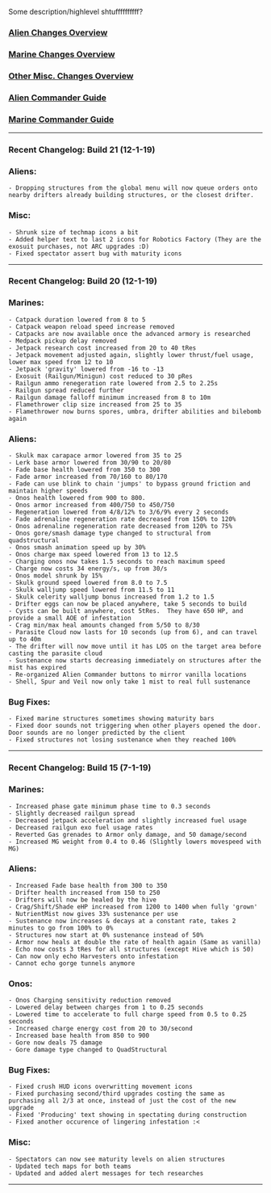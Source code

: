 Some description/highlevel shtuffffffffff?

### [Alien Changes Overview](https://xtoken.github.io/CompMod/webpages/alien_overview)

### [Marine Changes Overview](https://xtoken.github.io/CompMod/webpages/marine_overview)

### [Other Misc. Changes Overview](https://xtoken.github.io/CompMod/webpages/misc_overview)

### [Alien Commander Guide](https://xtoken.github.io/CompMod/webpages/alien_comm_guide)

### [Marine Commander Guide](https://xtoken.github.io/CompMod/webpages/marine_comm_guide)

***
### Recent Changelog: Build 21 (12-1-19)

### Aliens:
	- Dropping structures from the global menu will now queue orders onto nearby drifters already building structures, or the closest drifter.
	
### Misc:
	- Shrunk size of techmap icons a bit
	- Added helper text to last 2 icons for Robotics Factory (They are the exosuit purchases, not ARC upgrades :D)
	- Fixed spectator assert bug with maturity icons

***
### Recent Changelog: Build 20 (12-1-19)

### Marines:
	- Catpack duration lowered from 8 to 5
	- Catpack weapon reload speed increase removed
	- Catpacks are now available once the advanced armory is researched
	- Medpack pickup delay removed
	- Jetpack research cost increased from 20 to 40 tRes
	- Jetpack movement adjusted again, slightly lower thrust/fuel usage, lower max speed from 12 to 10
	- Jetpack 'gravity' lowered from -16 to -13
	- Exosuit (Railgun/Minigun) cost reduced to 30 pRes
	- Railgun ammo renegeration rate lowered from 2.5 to 2.25s
	- Railgun spread reduced further
	- Railgun damage falloff minimum increased from 8 to 10m
	- Flamethrower clip size increased from 25 to 35
	- Flamethrower now burns spores, umbra, drifter abilities and bilebomb again

### Aliens:
	- Skulk max carapace armor lowered from 35 to 25
	- Lerk base armor lowered from 30/90 to 20/80
	- Fade base health lowered from 350 to 300
	- Fade armor increased from 70/160 to 80/170
	- Fade can use blink to chain 'jumps' to bypass ground friction and maintain higher speeds
	- Onos health lowered from 900 to 800.
	- Onos armor increased from 400/750 to 450/750
	- Regeneration lowered from 4/8/12% to 3/6/9% every 2 seconds
	- Fade adrenaline regeneration rate decreased from 150% to 120%
	- Onos adrenaline regeneration rate decreased from 120% to 75%
	- Onos gore/smash damage type changed to structural from quadstructural
	- Onos smash animation speed up by 30%
	- Onos charge max speed lowered from 13 to 12.5
	- Charging onos now takes 1.5 seconds to reach maximum speed
	- Charge now costs 34 energy/s, up from 30/s
	- Onos model shrunk by 15%
	- Skulk ground speed lowered from 8.0 to 7.5
	- Skulk walljump speed lowered from 11.5 to 11
	- Skulk celerity walljump bonus increased from 1.2 to 1.5
	- Drifter eggs can now be placed anywhere, take 5 seconds to build
	- Cysts can be built anywhere, cost 5tRes.  They have 650 HP, and provide a small AOE of infestation
	- Crag min/max heal amounts changed from 5/50 to 8/30
	- Parasite Cloud now lasts for 10 seconds (up from 6), and can travel up to 40m
	- The drifter will now move until it has LOS on the target area before casting the parasite cloud
	- Sustenance now starts decreasing immediately on structures after the mist has expired
	- Re-organized Alien Commander buttons to mirror vanilla locations
	- Shell, Spur and Veil now only take 1 mist to real full sustenance
	
### Bug Fixes:
	- Fixed marine structures sometimes showing maturity bars
	- Fixed door sounds not triggering when other players opened the door.  Door sounds are no longer predicted by the client
	- Fixed structures not losing sustenance when they reached 100%
	
***
### Recent Changelog: Build 15 (7-1-19)

### Marines:
	- Increased phase gate minimum phase time to 0.3 seconds
	- Slightly decreased railgun spread
	- Decreased jetpack acceleration and slightly increased fuel usage
	- Decreased railgun exo fuel usage rates
	- Reverted Gas grenades to Armor only damage, and 50 damage/second
	- Increased MG weight from 0.4 to 0.46 (Slightly lowers movespeed with MG)

### Aliens:
	- Increased Fade base health from 300 to 350
	- Drifter health increased from 150 to 250
	- Drifters will now be healed by the hive
	- Crag/Shift/Shade eHP increased from 1200 to 1400 when fully 'grown'
	- NutrientMist now gives 33% sustenance per use
	- Sustenance now increases & decays at a constant rate, takes 2 minutes to go from 100% to 0%
	- Structures now start at 0% sustenance instead of 50%
	- Armor now heals at double the rate of health again (Same as vanilla)
	- Echo now costs 3 tRes for all structures (except Hive which is 50)
	- Can now only echo Harvesters onto infestation
	- Cannot echo gorge tunnels anymore

### Onos:
	- Onos Charging sensitivity reduction removed
	- Lowered delay between charges from 1 to 0.25 seconds
	- Lowered time to accelerate to full charge speed from 0.5 to 0.25 seconds
	- Increased charge energy cost from 20 to 30/second
	- Increased base health from 850 to 900
	- Gore now deals 75 damage
	- Gore damage type changed to QuadStructural

### Bug Fixes:
	- Fixed crush HUD icons overwritting movement icons
	- Fixed purchasing second/third upgrades costing the same as purchasing all 2/3 at once, instead of just the cost of the new upgrade
	- Fixed 'Producing' text showing in spectating during construction
	- Fixed another occurence of lingering infestation :<

### Misc:
	- Spectators can now see maturity levels on alien structures
	- Updated tech maps for both teams
	- Updated and added alert messages for tech researches
	
***